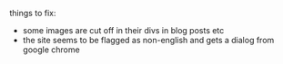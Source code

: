 things to fix:

- some images are cut off in their divs in blog posts etc
- the site seems to be flagged as non-english and gets a dialog from google chrome